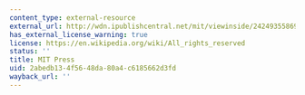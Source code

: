 ```yaml
---
content_type: external-resource
external_url: http://wdn.ipublishcentral.net/mit/viewinside/242493558691/pageno/36
has_external_license_warning: true
license: https://en.wikipedia.org/wiki/All_rights_reserved
status: ''
title: MIT Press
uid: 2abedb13-4f56-48da-80a4-c6185662d3fd
wayback_url: ''
---
```

